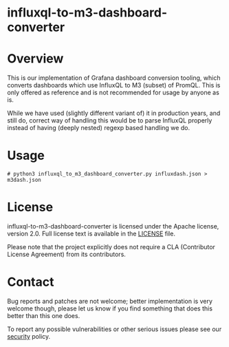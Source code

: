 influxql-to-m3-dashboard-converter
======================

Overview
========

This is our implementation of Grafana dashboard conversion tooling, which
converts dashboards which use InfluxQL to M3 (subset) of PromQL. This is
only offered as reference and is not recommended for usage by anyone as is.

While we have used (slightly different variant of) it in production years,
and still do, correct way of handling this would be to parse InfluxQL
properly instead of having (deeply nested) regexp based handling we do.

Usage
========

```
# python3 influxql_to_m3_dashboard_converter.py influxdash.json > m3dash.json
```

License
============
influxql-to-m3-dashboard-converter is licensed under the Apache license,
version 2.0. Full license text is available in the [LICENSE](LICENSE) file.

Please note that the project explicitly does not require a CLA (Contributor
License Agreement) from its contributors.

Contact
============
Bug reports and patches are not welcome; better implementation is very
welcome though, please let us know if you find something that does this
better than this one does.

To report any possible vulnerabilities or other serious issues please see
our [security](SECURITY.md) policy.
